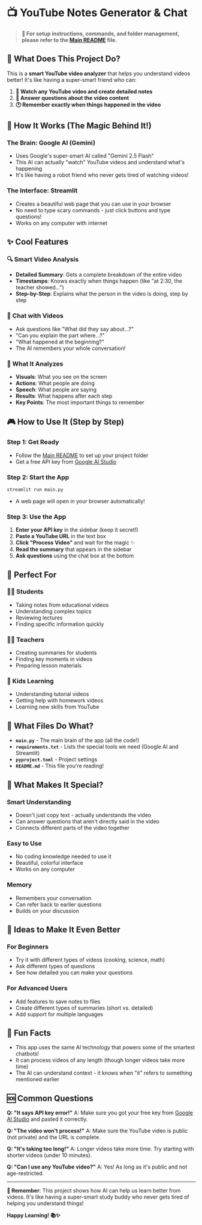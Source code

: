 # 📺 YouTube Notes Generator & Chat

> **📖 For setup instructions, commands, and folder management, please refer to the [Main README](../Readme.md) file.**

## 🎯 What Does This Project Do?

This is a **smart YouTube video analyzer** that helps you understand videos better! It's like having a super-smart friend who can:

1. **📝 Watch any YouTube video and create detailed notes**
2. **💬 Answer questions about the video content**
3. **🕐 Remember exactly when things happened in the video**

## 🧠 How It Works (The Magic Behind It!)

### The Brain: Google AI (Gemini)
- Uses Google's super-smart AI called "Gemini 2.5 Flash"
- This AI can actually "watch" YouTube videos and understand what's happening
- It's like having a robot friend who never gets tired of watching videos!

### The Interface: Streamlit
- Creates a beautiful web page that you can use in your browser
- No need to type scary commands - just click buttons and type questions!
- Works on any computer with internet

## ✨ Cool Features

### 🔍 Smart Video Analysis
- **Detailed Summary**: Gets a complete breakdown of the entire video
- **Timestamps**: Knows exactly when things happen (like "at 2:30, the teacher showed...")
- **Step-by-Step**: Explains what the person in the video is doing, step by step

### 💬 Chat with Videos
- Ask questions like "What did they say about...?"
- "Can you explain the part where...?"
- "What happened at the beginning?"
- The AI remembers your whole conversation!

### 🎥 What It Analyzes
- **Visuals**: What you see on the screen
- **Actions**: What people are doing
- **Speech**: What people are saying
- **Results**: What happens after each step
- **Key Points**: The most important things to remember

## 🎮 How to Use It (Step by Step)

### Step 1: Get Ready
- Follow the [Main README](../Readme.md) to set up your project folder
- Get a free API key from [Google AI Studio](https://aistudio.google.com/app/apikey)

### Step 2: Start the App
```bash
streamlit run main.py
```
- A web page will open in your browser automatically!

### Step 3: Use the App
1. **Enter your API key** in the sidebar (keep it secret!)
2. **Paste a YouTube URL** in the text box
3. **Click "Process Video"** and wait for the magic ✨
4. **Read the summary** that appears in the sidebar
5. **Ask questions** using the chat box at the bottom

## 🎯 Perfect For

### 👨‍🎓 Students
- Taking notes from educational videos
- Understanding complex topics
- Reviewing lectures
- Finding specific information quickly

### 👨‍🏫 Teachers
- Creating summaries for students
- Finding key moments in videos
- Preparing lesson materials

### 🧒 Kids Learning
- Understanding tutorial videos
- Getting help with homework videos
- Learning new skills from YouTube

## 🔧 What Files Do What?

- **`main.py`** - The main brain of the app (all the code!)
- **`requirements.txt`** - Lists the special tools we need (Google AI and Streamlit)
- **`pyproject.toml`** - Project settings
- **`README.md`** - This file you're reading!

## 🎨 What Makes It Special?

### Smart Understanding
- Doesn't just copy text - actually understands the video
- Can answer questions that aren't directly said in the video
- Connects different parts of the video together

### Easy to Use
- No coding knowledge needed to use it
- Beautiful, colorful interface
- Works on any computer

### Memory
- Remembers your conversation
- Can refer back to earlier questions
- Builds on your discussion

## 🚀 Ideas to Make It Even Better

### For Beginners
- Try it with different types of videos (cooking, science, math)
- Ask different types of questions
- See how detailed you can make your questions

### For Advanced Users
- Add features to save notes to files
- Create different types of summaries (short vs. detailed)
- Add support for multiple languages

## 🎉 Fun Facts

- This app uses the same AI technology that powers some of the smartest chatbots!
- It can process videos of any length (though longer videos take more time)
- The AI can understand context - it knows when "it" refers to something mentioned earlier

## 🆘 Common Questions

**Q: "It says API key error!"**
A: Make sure you got your free key from [Google AI Studio](https://aistudio.google.com/app/apikey) and pasted it correctly.

**Q: "The video won't process!"**
A: Make sure the YouTube video is public (not private) and the URL is complete.

**Q: "It's taking too long!"**
A: Longer videos take more time. Try starting with shorter videos (under 10 minutes).

**Q: "Can I use any YouTube video?"**
A: Yes! As long as it's public and not age-restricted.

---

**🎯 Remember**: This project shows how AI can help us learn better from videos. It's like having a super-smart study buddy who never gets tired of helping you understand things!

**Happy Learning! 📚✨**
